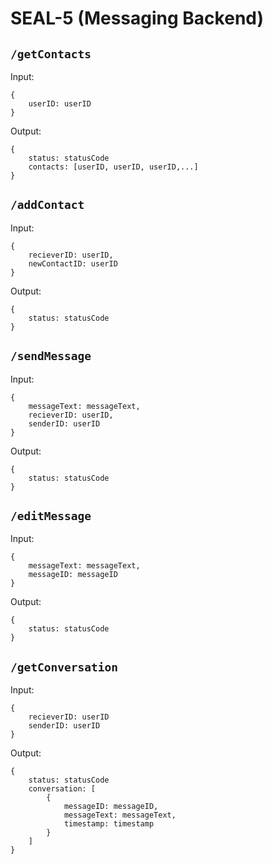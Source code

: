 # SEAL-5 (Messaging Backend)

## `/getContacts`
Input:
```
{
	userID: userID
}
```
Output:
```
{
	status: statusCode
	contacts: [userID, userID, userID,...]
}
```
## `/addContact`
Input:
```
{
    recieverID: userID,
    newContactID: userID
}
```
Output:
```
{
    status: statusCode
}
```
## `/sendMessage`
Input:
```
{
	messageText: messageText,
	recieverID: userID,
	senderID: userID
}
```
Output:
```
{
	status: statusCode
}
```
## `/editMessage`
Input:
```
{
	messageText: messageText,
	messageID: messageID
}
```
Output:
```
{
	status: statusCode
}
```
## `/getConversation`
Input:
```
{
	recieverID: userID
	senderID: userID
}
```
Output:
```
{
	status: statusCode
	conversation: [
		{
			messageID: messageID,
			messageText: messageText,
			timestamp: timestamp
		}
	]
}
```
